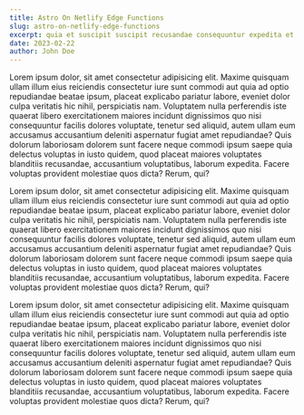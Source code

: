 ```yaml
---
title: Astro On Netlify Edge Functions
slug: astro-on-netlify-edge-functions
excerpt: quia et suscipit suscipit recusandae consequuntur expedita et cum reprehenderit molestiae ut ut quas totam nostrum rerum est autem sunt rem eveniet architecto
date: 2023-02-22
author: John Doe
---
```


Lorem ipsum dolor, sit amet consectetur adipisicing elit. Maxime quisquam ullam illum eius reiciendis consectetur iure
sunt commodi aut quia ad optio repudiandae beatae ipsum, placeat explicabo pariatur labore, eveniet dolor culpa
veritatis hic nihil, perspiciatis nam. Voluptatem nulla perferendis iste quaerat libero exercitationem maiores incidunt
dignissimos quo nisi consequuntur facilis dolores voluptate, tenetur sed aliquid, autem ullam eum accusamus accusantium
deleniti aspernatur fugiat amet repudiandae? Quis dolorum laboriosam dolorem sunt facere neque commodi ipsum saepe quia
delectus voluptas in iusto quidem, quod placeat maiores voluptates blanditiis recusandae, accusantium voluptatibus,
laborum expedita. Facere voluptas provident molestiae quos dicta? Rerum, qui?

Lorem ipsum dolor, sit amet consectetur adipisicing elit. Maxime quisquam ullam illum eius reiciendis consectetur iure
sunt commodi aut quia ad optio repudiandae beatae ipsum, placeat explicabo pariatur labore, eveniet dolor culpa
veritatis hic nihil, perspiciatis nam. Voluptatem nulla perferendis iste quaerat libero exercitationem maiores incidunt
dignissimos quo nisi consequuntur facilis dolores voluptate, tenetur sed aliquid, autem ullam eum accusamus accusantium
deleniti aspernatur fugiat amet repudiandae? Quis dolorum laboriosam dolorem sunt facere neque commodi ipsum saepe quia
delectus voluptas in iusto quidem, quod placeat maiores voluptates blanditiis recusandae, accusantium voluptatibus,
laborum expedita. Facere voluptas provident molestiae quos dicta? Rerum, qui?

Lorem ipsum dolor, sit amet consectetur adipisicing elit. Maxime quisquam ullam illum eius reiciendis consectetur iure
sunt commodi aut quia ad optio repudiandae beatae ipsum, placeat explicabo pariatur labore, eveniet dolor culpa
veritatis hic nihil, perspiciatis nam. Voluptatem nulla perferendis iste quaerat libero exercitationem maiores incidunt
dignissimos quo nisi consequuntur facilis dolores voluptate, tenetur sed aliquid, autem ullam eum accusamus accusantium
deleniti aspernatur fugiat amet repudiandae? Quis dolorum laboriosam dolorem sunt facere neque commodi ipsum saepe quia
delectus voluptas in iusto quidem, quod placeat maiores voluptates blanditiis recusandae, accusantium voluptatibus,
laborum expedita. Facere voluptas provident molestiae quos dicta? Rerum, qui?